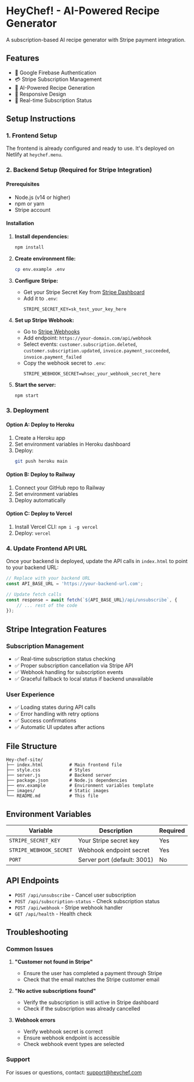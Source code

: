 # HeyChef! - AI-Powered Recipe Generator

A subscription-based AI recipe generator with Stripe payment integration.

## Features

- 🔐 Google Firebase Authentication
- 💳 Stripe Subscription Management
- 🤖 AI-Powered Recipe Generation
- 📱 Responsive Design
- 🔄 Real-time Subscription Status

## Setup Instructions

### 1. Frontend Setup

The frontend is already configured and ready to use. It's deployed on Netlify at `heychef.menu`.

### 2. Backend Setup (Required for Stripe Integration)

#### Prerequisites
- Node.js (v14 or higher)
- npm or yarn
- Stripe account

#### Installation

1. **Install dependencies:**
   ```bash
   npm install
   ```

2. **Create environment file:**
   ```bash
   cp env.example .env
   ```

3. **Configure Stripe:**
   - Get your Stripe Secret Key from [Stripe Dashboard](https://dashboard.stripe.com/apikeys)
   - Add it to `.env`:
     ```
     STRIPE_SECRET_KEY=sk_test_your_key_here
     ```

4. **Set up Stripe Webhook:**
   - Go to [Stripe Webhooks](https://dashboard.stripe.com/webhooks)
   - Add endpoint: `https://your-domain.com/api/webhook`
   - Select events: `customer.subscription.deleted`, `customer.subscription.updated`, `invoice.payment_succeeded`, `invoice.payment_failed`
   - Copy the webhook secret to `.env`:
     ```
     STRIPE_WEBHOOK_SECRET=whsec_your_webhook_secret_here
     ```

5. **Start the server:**
   ```bash
   npm start
   ```

### 3. Deployment

#### Option A: Deploy to Heroku
1. Create a Heroku app
2. Set environment variables in Heroku dashboard
3. Deploy:
   ```bash
   git push heroku main
   ```

#### Option B: Deploy to Railway
1. Connect your GitHub repo to Railway
2. Set environment variables
3. Deploy automatically

#### Option C: Deploy to Vercel
1. Install Vercel CLI: `npm i -g vercel`
2. Deploy: `vercel`

### 4. Update Frontend API URL

Once your backend is deployed, update the API calls in `index.html` to point to your backend URL:

```javascript
// Replace with your backend URL
const API_BASE_URL = 'https://your-backend-url.com';

// Update fetch calls
const response = await fetch(`${API_BASE_URL}/api/unsubscribe`, {
    // ... rest of the code
});
```

## Stripe Integration Features

### Subscription Management
- ✅ Real-time subscription status checking
- ✅ Proper subscription cancellation via Stripe API
- ✅ Webhook handling for subscription events
- ✅ Graceful fallback to local status if backend unavailable

### User Experience
- ✅ Loading states during API calls
- ✅ Error handling with retry options
- ✅ Success confirmations
- ✅ Automatic UI updates after actions

## File Structure

```
Hey-chef-site/
├── index.html          # Main frontend file
├── style.css           # Styles
├── server.js           # Backend server
├── package.json        # Node.js dependencies
├── env.example         # Environment variables template
├── images/             # Static images
└── README.md           # This file
```

## Environment Variables

| Variable | Description | Required |
|----------|-------------|----------|
| `STRIPE_SECRET_KEY` | Your Stripe secret key | Yes |
| `STRIPE_WEBHOOK_SECRET` | Webhook endpoint secret | Yes |
| `PORT` | Server port (default: 3001) | No |

## API Endpoints

- `POST /api/unsubscribe` - Cancel user subscription
- `POST /api/subscription-status` - Check subscription status
- `POST /api/webhook` - Stripe webhook handler
- `GET /api/health` - Health check

## Troubleshooting

### Common Issues

1. **"Customer not found in Stripe"**
   - Ensure the user has completed a payment through Stripe
   - Check that the email matches the Stripe customer email

2. **"No active subscriptions found"**
   - Verify the subscription is still active in Stripe dashboard
   - Check if the subscription was already cancelled

3. **Webhook errors**
   - Verify webhook secret is correct
   - Ensure webhook endpoint is accessible
   - Check webhook event types are selected

### Support

For issues or questions, contact: support@heychef.com 